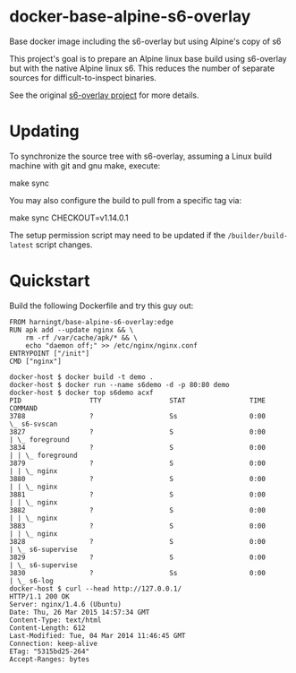 # docker-base-alpine-s6-overlay
Base docker image including the s6-overlay but using Alpine's copy of s6

This project's goal is to prepare an Alpine linux base build using
s6-overlay but with the native Alpine linux s6. This reduces the
number of separate sources for difficult-to-inspect binaries.

See the original [s6-overlay project](https://github.com/just-containers/s6-overlay)
for more details.

# Updating

To synchronize the source tree with s6-overlay, assuming a Linux
build machine with git and gnu make, execute:

make sync

You may also configure the build to pull from a specific tag via:

make sync CHECKOUT=v1.14.0.1

The setup permission script may need to be updated if the `/builder/build-latest`
script changes.

# Quickstart

Build the following Dockerfile and try this guy out:

```
FROM harningt/base-alpine-s6-overlay:edge
RUN apk add --update nginx && \
    rm -rf /var/cache/apk/* && \
    echo "daemon off;" >> /etc/nginx/nginx.conf
ENTRYPOINT ["/init"]
CMD ["nginx"]
```

```
docker-host $ docker build -t demo .
docker-host $ docker run --name s6demo -d -p 80:80 demo
docker-host $ docker top s6demo acxf
PID                 TTY                 STAT                TIME                COMMAND
3788                ?                   Ss                  0:00                \_ s6-svscan
3827                ?                   S                   0:00                | \_ foreground
3834                ?                   S                   0:00                | | \_ foreground
3879                ?                   S                   0:00                | | \_ nginx
3880                ?                   S                   0:00                | | \_ nginx
3881                ?                   S                   0:00                | | \_ nginx
3882                ?                   S                   0:00                | | \_ nginx
3883                ?                   S                   0:00                | | \_ nginx
3828                ?                   S                   0:00                | \_ s6-supervise
3829                ?                   S                   0:00                | \_ s6-supervise
3830                ?                   Ss                  0:00                | \_ s6-log
docker-host $ curl --head http://127.0.0.1/
HTTP/1.1 200 OK
Server: nginx/1.4.6 (Ubuntu)
Date: Thu, 26 Mar 2015 14:57:34 GMT
Content-Type: text/html
Content-Length: 612
Last-Modified: Tue, 04 Mar 2014 11:46:45 GMT
Connection: keep-alive
ETag: "5315bd25-264"
Accept-Ranges: bytes
```
